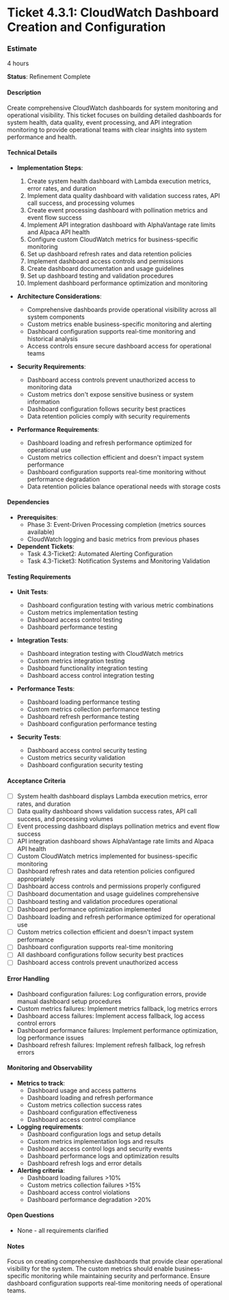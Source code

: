 # Ticket 4.3.1: CloudWatch Dashboard Creation and Configuration

### Estimate
4 hours

**Status**: Refinement Complete

#### Description
Create comprehensive CloudWatch dashboards for system monitoring and operational visibility. This ticket focuses on building detailed dashboards for system health, data quality, event processing, and API integration monitoring to provide operational teams with clear insights into system performance and health.

#### Technical Details
- **Implementation Steps**:
  1. Create system health dashboard with Lambda execution metrics, error rates, and duration
  2. Implement data quality dashboard with validation success rates, API call success, and processing volumes
  3. Create event processing dashboard with pollination metrics and event flow success
  4. Implement API integration dashboard with AlphaVantage rate limits and Alpaca API health
  5. Configure custom CloudWatch metrics for business-specific monitoring
  6. Set up dashboard refresh rates and data retention policies
  7. Implement dashboard access controls and permissions
  8. Create dashboard documentation and usage guidelines
  9. Set up dashboard testing and validation procedures
  10. Implement dashboard performance optimization and monitoring

- **Architecture Considerations**:
  - Comprehensive dashboards provide operational visibility across all system components
  - Custom metrics enable business-specific monitoring and alerting
  - Dashboard configuration supports real-time monitoring and historical analysis
  - Access controls ensure secure dashboard access for operational teams

- **Security Requirements**:
  - Dashboard access controls prevent unauthorized access to monitoring data
  - Custom metrics don't expose sensitive business or system information
  - Dashboard configuration follows security best practices
  - Data retention policies comply with security requirements

- **Performance Requirements**:
  - Dashboard loading and refresh performance optimized for operational use
  - Custom metrics collection efficient and doesn't impact system performance
  - Dashboard configuration supports real-time monitoring without performance degradation
  - Data retention policies balance operational needs with storage costs

#### Dependencies
- **Prerequisites**:
  - Phase 3: Event-Driven Processing completion (metrics sources available)
  - CloudWatch logging and basic metrics from previous phases
- **Dependent Tickets**:
  - Task 4.3-Ticket2: Automated Alerting Configuration
  - Task 4.3-Ticket3: Notification Systems and Monitoring Validation

#### Testing Requirements
- **Unit Tests**:
  - Dashboard configuration testing with various metric combinations
  - Custom metrics implementation testing
  - Dashboard access control testing
  - Dashboard performance testing

- **Integration Tests**:
  - Dashboard integration testing with CloudWatch metrics
  - Custom metrics integration testing
  - Dashboard functionality integration testing
  - Dashboard access control integration testing

- **Performance Tests**:
  - Dashboard loading performance testing
  - Custom metrics collection performance testing
  - Dashboard refresh performance testing
  - Dashboard configuration performance testing

- **Security Tests**:
  - Dashboard access control security testing
  - Custom metrics security validation
  - Dashboard configuration security testing

#### Acceptance Criteria
- [ ] System health dashboard displays Lambda execution metrics, error rates, and duration
- [ ] Data quality dashboard shows validation success rates, API call success, and processing volumes
- [ ] Event processing dashboard displays pollination metrics and event flow success
- [ ] API integration dashboard shows AlphaVantage rate limits and Alpaca API health
- [ ] Custom CloudWatch metrics implemented for business-specific monitoring
- [ ] Dashboard refresh rates and data retention policies configured appropriately
- [ ] Dashboard access controls and permissions properly configured
- [ ] Dashboard documentation and usage guidelines comprehensive
- [ ] Dashboard testing and validation procedures operational
- [ ] Dashboard performance optimization implemented
- [ ] Dashboard loading and refresh performance optimized for operational use
- [ ] Custom metrics collection efficient and doesn't impact system performance
- [ ] Dashboard configuration supports real-time monitoring
- [ ] All dashboard configurations follow security best practices
- [ ] Dashboard access controls prevent unauthorized access

#### Error Handling
- Dashboard configuration failures: Log configuration errors, provide manual dashboard setup procedures
- Custom metrics failures: Implement metrics fallback, log metrics errors
- Dashboard access failures: Implement access fallback, log access control errors
- Dashboard performance failures: Implement performance optimization, log performance issues
- Dashboard refresh failures: Implement refresh fallback, log refresh errors

#### Monitoring and Observability
- **Metrics to track**:
  - Dashboard usage and access patterns
  - Dashboard loading and refresh performance
  - Custom metrics collection success rates
  - Dashboard configuration effectiveness
  - Dashboard access control compliance
- **Logging requirements**:
  - Dashboard configuration logs and setup details
  - Custom metrics implementation logs and results
  - Dashboard access control logs and security events
  - Dashboard performance logs and optimization results
  - Dashboard refresh logs and error details
- **Alerting criteria**:
  - Dashboard loading failures >10%
  - Custom metrics collection failures >15%
  - Dashboard access control violations
  - Dashboard performance degradation >20%

#### Open Questions
- None - all requirements clarified

#### Notes
Focus on creating comprehensive dashboards that provide clear operational visibility for the system. The custom metrics should enable business-specific monitoring while maintaining security and performance. Ensure dashboard configuration supports real-time monitoring needs of operational teams. 